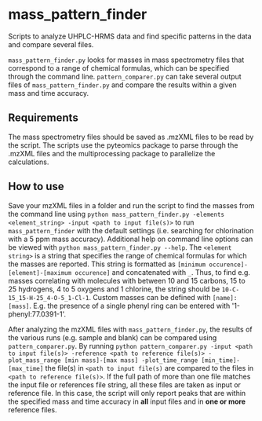 # mass_pattern_finder
Scripts to analyze UHPLC-HRMS data and find specific patterns in the data and compare several files.

`mass_pattern_finder.py` looks for masses in mass spectrometry files that correspond to a range of chemical formulas, which can be specified through the command line.
`pattern_comparer.py` can take several output files of `mass_pattern_finder.py` and compare the results within a given mass and time accuracy.

## Requirements
The mass spectrometry files should be saved as .mzXML files to be read by the script. The scripts use the pyteomics package to parse through the .mzXML files and the multiprocessing package to parallelize the calculations.

## How to use
Save your mzXML files in a folder and run the script to find the masses  from the command line using `python mass_pattern_finder.py -elements <element_string> -input <path to input file(s)>` to run `mass_pattern_finder` with the default settings (i.e. searching for chlorination with a 5 ppm mass accuracy). Additional help on command line options can be viewed with `python mass_pattern_finder.py --help`. The `<element string>` is a string that specifies the range of chemical formulas for which the masses are reported. This string is formatted as `[minimum occurence]-[element]-[maximum occurence]` and concatenated with `_`. Thus, to find e.g. masses correlating with molecules with between 10 and 15 carbons, 15 to 25 hydrogens, 4 to 5 oxygens and 1 chlorine, the string should be `10-C-15_15-H-25_4-O-5_1-Cl-1`. Custom masses can be defined with `[name]:[mass]`. E.g. the presence of a single phenyl ring can be entered with '1-phenyl:77.0391-1'.

After analyzing the mzXML files with `mass_pattern_finder.py`, the results of the various runs (e.g. sample and blank) can be compared using `pattern_comparer.py`. By running `python pattern_comparer.py -input <path to input file(s)> -reference <path to reference file(s)> -plot_mass_range [min mass]-[max mass] -plot_time_range [min_time]-[max_time]` the file(s) in `<path to input file(s)` are compared to the files in `<path to reference file(s)>`. If the full path of more than one file matches the input file or references file string, all these files are taken as input or reference file. In this case, the script will only report peaks that are within the specified mass and time accuracy in **all** input files and in **one or more** reference files.
